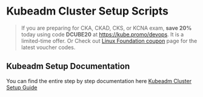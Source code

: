# Kubeadm Cluster Setup Scripts

>If you are preparing for CKA, CKAD, CKS, or KCNA exam, **save 20%** today using code **DCUBE20** at https://kube.promo/devops. It is a limited-time offer. Or Check out [Linux Foundation coupon](https://scriptcrunch.com/linux-foundation-coupon/) page for the latest voucher codes.
>

## Kubeadm Setup Documentation

You can find the entire step by step documentation here [Kubeadm Cluster Setup Guide](https://devopscube.com/setup-kubernetes-cluster-kubeadm/)
